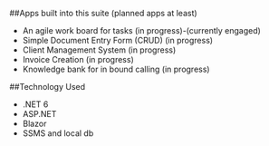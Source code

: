 ##Apps built into this suite (planned apps at least)

- An agile work board for tasks (in progress)-(currently engaged)
- Simple Document Entry Form (CRUD) (in progress)
- Client Management System (in progress)
- Invoice Creation (in progress)
- Knowledge bank for in bound calling (in progress)


##Technology Used

- .NET 6
- ASP.NET
- Blazor
- SSMS and local db
